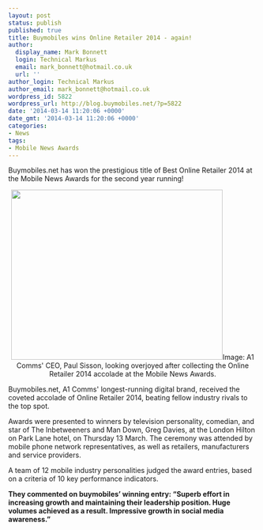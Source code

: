 ```yaml
---
layout: post
status: publish
published: true
title: Buymobiles wins Online Retailer 2014 - again!
author:
  display_name: Mark Bonnett
  login: Technical Markus
  email: mark_bonnett@hotmail.co.uk
  url: ''
author_login: Technical Markus
author_email: mark_bonnett@hotmail.co.uk
wordpress_id: 5822
wordpress_url: http://blog.buymobiles.net/?p=5822
date: '2014-03-14 11:20:06 +0000'
date_gmt: '2014-03-14 11:20:06 +0000'
categories:
- News
tags:
- Mobile News Awards
---
```

<p><span class="postStandFirst">Buymobiles.net has won the prestigious title of Best Online Retailer 2014 at the Mobile News Awards for the second year running!</span></p>
<p style="text-align: center;"><img class="aligncenter" alt="" src="http://farm4.staticflickr.com/3747/13149910584_3ec3e9c57f.jpg" width="428" height="344" /><span class="caption">Image: A1 Comms' CEO, Paul Sisson, looking overjoyed after collecting the Online Retailer 2014 accolade at the Mobile News Awards.</span></p>
<p>Buymobiles.net, A1 Comms' longest-running digital brand, received the coveted accolade of Online Retailer 2014, beating fellow industry rivals to the top spot.</p>
<p>Awards were presented to winners by television personality, comedian, and star of The Inbetweeners and Man Down, Greg Davies, at the London Hilton on Park Lane hotel, on Thursday 13 March. The ceremony was attended by mobile phone network representatives, as well as retailers, manufacturers and service providers.</p>
<p>A team of 12 mobile industry personalities judged the award entries, based on a criteria of 10 key performance indicators.</p>
<p><strong>They commented on buymobiles&rsquo; winning entry: &ldquo;Superb effort in increasing growth and maintaining their leadership position. Huge volumes achieved as a result. Impressive growth in social media awareness.&rdquo;</strong></p>
